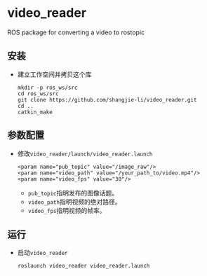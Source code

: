 # video_reader

ROS package for converting a video to rostopic

## 安装
 - 建立工作空间并拷贝这个库
   ```Shell
   mkdir -p ros_ws/src
   cd ros_ws/src
   git clone https://github.com/shangjie-li/video_reader.git
   cd ..
   catkin_make
   ```

## 参数配置
 - 修改`video_reader/launch/video_reader.launch`
   ```Shell
   <param name="pub_topic" value="/image_raw"/>
   <param name="video_path" value="/your_path_to/video.mp4"/>
   <param name="video_fps" value="30"/>
   ```
    - `pub_topic`指明发布的图像话题。
    - `video_path`指明视频的绝对路径。
    - `video_fps`指明视频的帧率。

## 运行
 - 启动`video_reader`
   ```Shell
   roslaunch video_reader video_reader.launch
   ```

